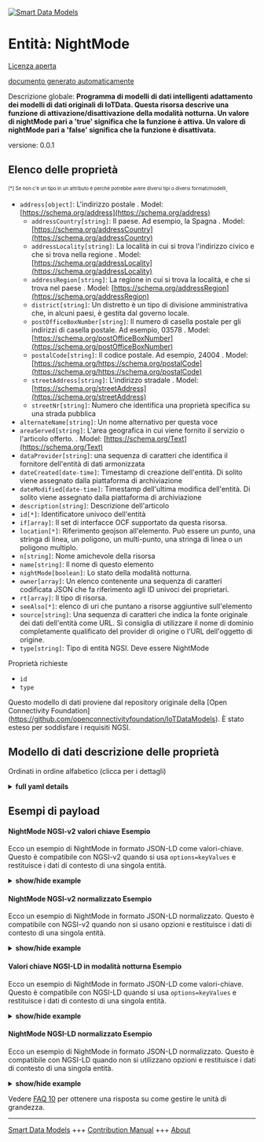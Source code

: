 <!-- 10-Header -->  
[![Smart Data Models](https://smartdatamodels.org/wp-content/uploads/2022/01/SmartDataModels_logo.png "Logo")](https://smartdatamodels.org)  
Entità: NightMode  
=================<!-- /10-Header -->  
<!-- 15-License -->  
[Licenza aperta](https://github.com/smart-data-models//dataModel.OCF/blob/master/NightMode/LICENSE.md)  
[documento generato automaticamente](https://docs.google.com/presentation/d/e/2PACX-1vTs-Ng5dIAwkg91oTTUdt8ua7woBXhPnwavZ0FxgR8BsAI_Ek3C5q97Nd94HS8KhP-r_quD4H0fgyt3/pub?start=false&loop=false&delayms=3000#slide=id.gb715ace035_0_60)  
<!-- /15-License -->  
<!-- 20-Description -->  
Descrizione globale: **Programma di modelli di dati intelligenti adattamento dei modelli di dati originali di IoTData. Questa risorsa descrive una funzione di attivazione/disattivazione della modalità notturna. Un valore di nightMode pari a 'true' significa che la funzione è attiva. Un valore di nightMode pari a 'false' significa che la funzione è disattivata.**  
versione: 0.0.1  
<!-- /20-Description -->  
<!-- 30-PropertiesList -->  

## Elenco delle proprietà  

<sup><sub>[*] Se non c'è un tipo in un attributo è perché potrebbe avere diversi tipi o diversi formati/modelli</sub></sup>.  
- `address[object]`: L'indirizzo postale  . Model: [https://schema.org/address](https://schema.org/address)	- `addressCountry[string]`: Il paese. Ad esempio, la Spagna  . Model: [https://schema.org/addressCountry](https://schema.org/addressCountry)  
	- `addressLocality[string]`: La località in cui si trova l'indirizzo civico e che si trova nella regione  . Model: [https://schema.org/addressLocality](https://schema.org/addressLocality)  
	- `addressRegion[string]`: La regione in cui si trova la località, e che si trova nel paese  . Model: [https://schema.org/addressRegion](https://schema.org/addressRegion)  
	- `district[string]`: Un distretto è un tipo di divisione amministrativa che, in alcuni paesi, è gestita dal governo locale.    
	- `postOfficeBoxNumber[string]`: Il numero di casella postale per gli indirizzi di casella postale. Ad esempio, 03578  . Model: [https://schema.org/postOfficeBoxNumber](https://schema.org/postOfficeBoxNumber)  
	- `postalCode[string]`: Il codice postale. Ad esempio, 24004  . Model: [https://schema.org/https://schema.org/postalCode](https://schema.org/https://schema.org/postalCode)  
	- `streetAddress[string]`: L'indirizzo stradale  . Model: [https://schema.org/streetAddress](https://schema.org/streetAddress)  
	- `streetNr[string]`: Numero che identifica una proprietà specifica su una strada pubblica    
- `alternateName[string]`: Un nome alternativo per questa voce  - `areaServed[string]`: L'area geografica in cui viene fornito il servizio o l'articolo offerto.  . Model: [https://schema.org/Text](https://schema.org/Text)- `dataProvider[string]`: una sequenza di caratteri che identifica il fornitore dell'entità di dati armonizzata  - `dateCreated[date-time]`: Timestamp di creazione dell'entità. Di solito viene assegnato dalla piattaforma di archiviazione  - `dateModified[date-time]`: Timestamp dell'ultima modifica dell'entità. Di solito viene assegnato dalla piattaforma di archiviazione  - `description[string]`: Descrizione dell'articolo  - `id[*]`: Identificatore univoco dell'entità  - `if[array]`: Il set di interfacce OCF supportato da questa risorsa.  - `location[*]`: Riferimento geojson all'elemento. Può essere un punto, una stringa di linea, un poligono, un multi-punto, una stringa di linea o un poligono multiplo.  - `n[string]`: Nome amichevole della risorsa  - `name[string]`: Il nome di questo elemento  - `nightMode[boolean]`: Lo stato della modalità notturna.  - `owner[array]`: Un elenco contenente una sequenza di caratteri codificata JSON che fa riferimento agli ID univoci dei proprietari.  - `rt[array]`: Il tipo di risorsa.  - `seeAlso[*]`: elenco di uri che puntano a risorse aggiuntive sull'elemento  - `source[string]`: Una sequenza di caratteri che indica la fonte originale dei dati dell'entità come URL. Si consiglia di utilizzare il nome di dominio completamente qualificato del provider di origine o l'URL dell'oggetto di origine.  - `type[string]`: Tipo di entità NGSI. Deve essere NightMode  <!-- /30-PropertiesList -->  
<!-- 35-RequiredProperties -->  
Proprietà richieste  
- `id`  - `type`  <!-- /35-RequiredProperties -->  
<!-- 40-RequiredProperties -->  
Questo modello di dati proviene dal repository originale della [Open Connectivity Foundation] (https://github.com/openconnectivityfoundation/IoTDataModels). È stato esteso per soddisfare i requisiti NGSI.  
<!-- /40-RequiredProperties -->  
<!-- 50-DataModelHeader -->  
## Modello di dati descrizione delle proprietà  
Ordinati in ordine alfabetico (clicca per i dettagli)  
<!-- /50-DataModelHeader -->  
<!-- 60-ModelYaml -->  
<details><summary><strong>full yaml details</strong></summary>    
```yaml  
NightMode:    
  description: Smart Data Models Program adaptation of the original IoTData data Models. This Resource describes a night mode on/off feature. A nightMode value of 'true' means that the feature is on. A nightMode value of 'false' means that the feature is off.    
  properties:    
    address:    
      description: The mailing address    
      properties:    
        addressCountry:    
          description: 'The country. For example, Spain'    
          type: string    
          x-ngsi:    
            model: https://schema.org/addressCountry    
            type: Property    
        addressLocality:    
          description: 'The locality in which the street address is, and which is in the region'    
          type: string    
          x-ngsi:    
            model: https://schema.org/addressLocality    
            type: Property    
        addressRegion:    
          description: 'The region in which the locality is, and which is in the country'    
          type: string    
          x-ngsi:    
            model: https://schema.org/addressRegion    
            type: Property    
        district:    
          description: 'A district is a type of administrative division that, in some countries, is managed by the local government'    
          type: string    
          x-ngsi:    
            type: Property    
        postOfficeBoxNumber:    
          description: 'The post office box number for PO box addresses. For example, 03578'    
          type: string    
          x-ngsi:    
            model: https://schema.org/postOfficeBoxNumber    
            type: Property    
        postalCode:    
          description: 'The postal code. For example, 24004'    
          type: string    
          x-ngsi:    
            model: https://schema.org/https://schema.org/postalCode    
            type: Property    
        streetAddress:    
          description: The street address    
          type: string    
          x-ngsi:    
            model: https://schema.org/streetAddress    
            type: Property    
        streetNr:    
          description: Number identifying a specific property on a public street    
          type: string    
          x-ngsi:    
            type: Property    
      type: object    
      x-ngsi:    
        model: https://schema.org/address    
        type: Property    
    alternateName:    
      description: An alternative name for this item    
      type: string    
      x-ngsi:    
        type: Property    
    areaServed:    
      description: The geographic area where a service or offered item is provided    
      type: string    
      x-ngsi:    
        model: https://schema.org/Text    
        type: Property    
    dataProvider:    
      description: A sequence of characters identifying the provider of the harmonised data entity    
      type: string    
      x-ngsi:    
        type: Property    
    dateCreated:    
      description: Entity creation timestamp. This will usually be allocated by the storage platform    
      format: date-time    
      type: string    
      x-ngsi:    
        type: Property    
    dateModified:    
      description: Timestamp of the last modification of the entity. This will usually be allocated by the storage platform    
      format: date-time    
      type: string    
      x-ngsi:    
        type: Property    
    description:    
      description: A description of this item    
      type: string    
      x-ngsi:    
        type: Property    
    id:    
      anyOf:    
        - description: Identifier format of any NGSI entity    
          maxLength: 256    
          minLength: 1    
          pattern: ^[\w\-\.\{\}\$\+\*\[\]`|~^@!,:\\]+$    
          type: string    
          x-ngsi:    
            type: Property    
        - description: Identifier format of any NGSI entity    
          format: uri    
          type: string    
          x-ngsi:    
            type: Property    
      description: Unique identifier of the entity    
      x-ngsi:    
        type: Property    
    if:    
      description: The OCF Interface set supported by this Resource.    
      items:    
        enum:    
          - oic.if.a    
          - oic.if.baseline    
        type: string    
      minItems: 2    
      readOnly: true    
      type: array    
      uniqueItems: true    
      x-ngsi:    
        type: Property    
    location:    
      description: 'Geojson reference to the item. It can be Point, LineString, Polygon, MultiPoint, MultiLineString or MultiPolygon'    
      oneOf:    
        - description: Geojson reference to the item. Point    
          properties:    
            bbox:    
              items:    
                type: number    
              minItems: 4    
              type: array    
            coordinates:    
              items:    
                type: number    
              minItems: 2    
              type: array    
            type:    
              enum:    
                - Point    
              type: string    
          required:    
            - type    
            - coordinates    
          title: GeoJSON Point    
          type: object    
          x-ngsi:    
            type: GeoProperty    
        - description: Geojson reference to the item. LineString    
          properties:    
            bbox:    
              items:    
                type: number    
              minItems: 4    
              type: array    
            coordinates:    
              items:    
                items:    
                  type: number    
                minItems: 2    
                type: array    
              minItems: 2    
              type: array    
            type:    
              enum:    
                - LineString    
              type: string    
          required:    
            - type    
            - coordinates    
          title: GeoJSON LineString    
          type: object    
          x-ngsi:    
            type: GeoProperty    
        - description: Geojson reference to the item. Polygon    
          properties:    
            bbox:    
              items:    
                type: number    
              minItems: 4    
              type: array    
            coordinates:    
              items:    
                items:    
                  items:    
                    type: number    
                  minItems: 2    
                  type: array    
                minItems: 4    
                type: array    
              type: array    
            type:    
              enum:    
                - Polygon    
              type: string    
          required:    
            - type    
            - coordinates    
          title: GeoJSON Polygon    
          type: object    
          x-ngsi:    
            type: GeoProperty    
        - description: Geojson reference to the item. MultiPoint    
          properties:    
            bbox:    
              items:    
                type: number    
              minItems: 4    
              type: array    
            coordinates:    
              items:    
                items:    
                  type: number    
                minItems: 2    
                type: array    
              type: array    
            type:    
              enum:    
                - MultiPoint    
              type: string    
          required:    
            - type    
            - coordinates    
          title: GeoJSON MultiPoint    
          type: object    
          x-ngsi:    
            type: GeoProperty    
        - description: Geojson reference to the item. MultiLineString    
          properties:    
            bbox:    
              items:    
                type: number    
              minItems: 4    
              type: array    
            coordinates:    
              items:    
                items:    
                  items:    
                    type: number    
                  minItems: 2    
                  type: array    
                minItems: 2    
                type: array    
              type: array    
            type:    
              enum:    
                - MultiLineString    
              type: string    
          required:    
            - type    
            - coordinates    
          title: GeoJSON MultiLineString    
          type: object    
          x-ngsi:    
            type: GeoProperty    
        - description: Geojson reference to the item. MultiLineString    
          properties:    
            bbox:    
              items:    
                type: number    
              minItems: 4    
              type: array    
            coordinates:    
              items:    
                items:    
                  items:    
                    items:    
                      type: number    
                    minItems: 2    
                    type: array    
                  minItems: 4    
                  type: array    
                type: array    
              type: array    
            type:    
              enum:    
                - MultiPolygon    
              type: string    
          required:    
            - type    
            - coordinates    
          title: GeoJSON MultiPolygon    
          type: object    
          x-ngsi:    
            type: GeoProperty    
      x-ngsi:    
        type: GeoProperty    
    n:    
      description: Friendly name of the Resource    
      maxLength: 64    
      readOnly: true    
      type: string    
      x-ngsi:    
        type: Property    
    name:    
      description: The name of this item    
      type: string    
      x-ngsi:    
        type: Property    
    nightMode:    
      description: The status of the Night Mode.    
      type: boolean    
      x-ngsi:    
        type: Property    
    owner:    
      description: A List containing a JSON encoded sequence of characters referencing the unique Ids of the owner(s)    
      items:    
        anyOf:    
          - description: Identifier format of any NGSI entity    
            maxLength: 256    
            minLength: 1    
            pattern: ^[\w\-\.\{\}\$\+\*\[\]`|~^@!,:\\]+$    
            type: string    
            x-ngsi:    
              type: Property    
          - description: Identifier format of any NGSI entity    
            format: uri    
            type: string    
            x-ngsi:    
              type: Property    
        description: Unique identifier of the entity    
        x-ngsi:    
          type: Property    
      type: array    
      x-ngsi:    
        type: Property    
    rt:    
      description: The Resource Type.    
      items:    
        enum:    
          - oic.r.nightmode    
        maxLength: 64    
        type: string    
      minItems: 1    
      readOnly: true    
      type: array    
      uniqueItems: true    
      x-ngsi:    
        type: Property    
    seeAlso:    
      description: list of uri pointing to additional resources about the item    
      oneOf:    
        - items:    
            format: uri    
            type: string    
          minItems: 1    
          type: array    
        - format: uri    
          type: string    
      x-ngsi:    
        type: Property    
    source:    
      description: 'A sequence of characters giving the original source of the entity data as a URL. Recommended to be the fully qualified domain name of the source provider, or the URL to the source object'    
      type: string    
      x-ngsi:    
        type: Property    
    type:    
      description: NGSI entity type. It has to be NightMode    
      enum:    
        - NightMode    
      type: string    
      x-ngsi:    
        type: Property    
  required:    
    - id    
    - type    
  type: object    
  x-derived-from: https://github.com/OpenInterConnect/IoTDataModels/blob/master/NightModeResURI.swagger.json    
  x-disclaimer: 'Redistribution and use in source and binary forms, with or without modification, are permitted  provided that the license conditions are met. Copyleft (c) 2022 Contributors to Smart Data Models Program'    
  x-license-url: https://github.com/smart-data-models/dataModel.OCF/blob/master/NightMode/LICENSE.md    
  x-model-schema: https://smart-data-models.github.io/dataModel.IoTDataModels/NightMode/schema.json    
  x-model-tags: OCF    
  x-version: 0.0.1    
```  
</details>    
<!-- /60-ModelYaml -->  
<!-- 70-MiddleNotes -->  
<!-- /70-MiddleNotes -->  
<!-- 80-Examples -->  
## Esempi di payload  
#### NightMode NGSI-v2 valori chiave Esempio  
Ecco un esempio di NightMode in formato JSON-LD come valori-chiave. Questo è compatibile con NGSI-v2 quando si usa `options=keyValues` e restituisce i dati di contesto di una singola entità.  
<details><summary><strong>show/hide example</strong></summary>    
```json  
{  
    "id": "urn:ngsi-ld:NightMode:id:VBIY:91736852",  
    "dateCreated": "2016-09-11T09:50:41Z",  
    "dateModified": "2007-04-26T15:52:45Z",  
    "source": "Music",  
    "name": "Say charge sing. Our or red new. Time relationship little whether type century.",  
    "alternateName": "Response determine week. General student when person lot marriage concern.",  
    "description": "Entire sell loss page charge bank hear. Consider account draw tonight alone decision together. Specific power fine nature about loo",  
    "dataProvider": "Our resource stop particular interview brother hear. They political statement reflect.",  
    "owner": [  
        "urn:ngsi-ld:NightMode:items:IJQK:94756514",  
        "urn:ngsi-ld:NightMode:items:QCHQ:69278104"  
    ],  
    "seeAlso": [  
        "urn:ngsi-ld:NightMode:items:JUTZ:74445495"  
    ],  
    "location": {  
        "type": "Point",  
        "coordinates": [  
            53.862734,  
            -35.10157  
        ]  
    },  
    "address": {  
        "streetAddress": "Theory religious friend yard any leave. Five still civil southern bag picture. Mea",  
        "addressLocality": "Indicate its see scene available of feeling. Reveal read several kind. All land ball movie chair know.",  
        "addressRegion": "Energy eye father itself.",  
        "addressCountry": "Above treatment wall. White suggest all major before green. Wonder once add nor.",  
        "postalCode": "Environmental sometimes black bar board s",  
        "postOfficeBoxNumber": "May future yeah upon identify. Time again baby police create idea teach.",  
        "streetNr": "Few best avoid recently role. Imagine per from.",  
        "district": "Actually build head throw century be. Course yourself gas simple enjoy follow interesting. Analysis relationship painting name trade audience also not."  
    },  
    "areaServed": "Sort modern computer evening million. Hair outside pass none now human set we. Lose store firm test.",  
    "rt": [  
        "oic.r.nightmode"  
    ],  
    "nightMode": true,  
    "n": "Then phone both or scientist let. Seek up perform",  
    "if": [  
        "oic.if.a",  
        "oic.if.baseline"  
    ],  
    "type": "NightMode"  
}  
```  
</details>  
#### NightMode NGSI-v2 normalizzato Esempio  
Ecco un esempio di NightMode in formato JSON-LD normalizzato. Questo è compatibile con NGSI-v2 quando non si usano opzioni e restituisce i dati di contesto di una singola entità.  
<details><summary><strong>show/hide example</strong></summary>    
```json  
{  
    "id": "urn:ngsi-ld:NightMode:id:VBIY:91736852",  
    "dateCreated": {  
        "type": "DateTime",  
        "value": "2016-09-11T09:50:41Z"  
    },  
    "dateModified": {  
        "type": "DateTime",  
        "value": "2007-04-26T15:52:45Z"  
    },  
    "source": {  
        "type": "Text",  
        "value": "Music"  
    },  
    "name": {  
        "type": "Text",  
        "value": "Say charge sing. Our or red new. Time relationship little whether type century."  
    },  
    "alternateName": {  
        "type": "Text",  
        "value": "Response determine week. General student when person lot marriage concern."  
    },  
    "description": {  
        "type": "Text",  
        "value": "Entire sell loss page charge bank hear. Consider account draw tonight alone decision together. Specific power fine nature about loo"  
    },  
    "dataProvider": {  
        "type": "Text",  
        "value": "Our resource stop particular interview brother hear. They political statement reflect."  
    },  
    "owner": {  
        "type": "StructuredValue",  
        "value": [  
            "urn:ngsi-ld:NightMode:items:IJQK:94756514",  
            "urn:ngsi-ld:NightMode:items:QCHQ:69278104"  
        ]  
    },  
    "seeAlso": {  
        "type": "StructuredValue",  
        "value": [  
            "urn:ngsi-ld:NightMode:items:JUTZ:74445495"  
        ]  
    },  
    "location": {  
        "type": "geo:json",  
        "value": {  
            "type": "Point",  
            "coordinates": [  
                53.862734,  
                -35.10157  
            ]  
        }  
    },  
    "address": {  
        "type": "StructuredValue",  
        "value": {  
            "streetAddress": "Theory religious friend yard any leave. Five still civil southern bag picture. Mea",  
            "addressLocality": "Indicate its see scene available of feeling. Reveal read several kind. All land ball movie chair know.",  
            "addressRegion": "Energy eye father itself.",  
            "addressCountry": "Above treatment wall. White suggest all major before green. Wonder once add nor.",  
            "postalCode": "Environmental sometimes black bar board s",  
            "postOfficeBoxNumber": "May future yeah upon identify. Time again baby police create idea teach.",  
            "streetNr": "Few best avoid recently role. Imagine per from.",  
            "district": "Actually build head throw century be. Course yourself gas simple enjoy follow interesting. Analysis relationship painting name trade audience also not."  
        }  
    },  
    "areaServed": {  
        "type": "Text",  
        "value": "Sort modern computer evening million. Hair outside pass none now human set we. Lose store firm test."  
    },  
    "rt": {  
        "type": "StructuredValue",  
        "value": [  
            "oic.r.nightmode"  
        ]  
    },  
    "nightMode": {  
        "type": "Boolean",  
        "value": true  
    },  
    "n": {  
        "type": "Text",  
        "value": "Then phone both or scientist let. Seek up perform"  
    },  
    "if": {  
        "type": "StructuredValue",  
        "value": [  
            "oic.if.a",  
            "oic.if.baseline"  
        ]  
    },  
    "type": "NightMode"  
}  
```  
</details>  
#### Valori chiave NGSI-LD in modalità notturna Esempio  
Ecco un esempio di NightMode in formato JSON-LD come valori-chiave. Questo è compatibile con NGSI-LD quando si usa `options=keyValues` e restituisce i dati di contesto di una singola entità.  
<details><summary><strong>show/hide example</strong></summary>    
```json  
{  
    "id": "urn:ngsi-ld:NightMode:id:VBIY:91736852",  
    "dateCreated": "2016-09-11T09:50:41Z",  
    "dateModified": "2007-04-26T15:52:45Z",  
    "source": "Music",  
    "name": "Say charge sing. Our or red new. Time relationship little whether type century.",  
    "alternateName": "Response determine week. General student when person lot marriage concern.",  
    "description": "Entire sell loss page charge bank hear. Consider account draw tonight alone decision together. Specific power fine nature about loo",  
    "dataProvider": "Our resource stop particular interview brother hear. They political statement reflect.",  
    "owner": [  
        "urn:ngsi-ld:NightMode:items:IJQK:94756514",  
        "urn:ngsi-ld:NightMode:items:QCHQ:69278104"  
    ],  
    "seeAlso": [  
        "urn:ngsi-ld:NightMode:items:JUTZ:74445495"  
    ],  
    "location": {  
        "type": "Point",  
        "coordinates": [  
            53.862734,  
            -35.10157  
        ]  
    },  
    "address": {  
        "streetAddress": "Theory religious friend yard any leave. Five still civil southern bag picture. Mea",  
        "addressLocality": "Indicate its see scene available of feeling. Reveal read several kind. All land ball movie chair know.",  
        "addressRegion": "Energy eye father itself.",  
        "addressCountry": "Above treatment wall. White suggest all major before green. Wonder once add nor.",  
        "postalCode": "Environmental sometimes black bar board s",  
        "postOfficeBoxNumber": "May future yeah upon identify. Time again baby police create idea teach.",  
        "streetNr": "Few best avoid recently role. Imagine per from.",  
        "district": "Actually build head throw century be. Course yourself gas simple enjoy follow interesting. Analysis relationship painting name trade audience also not."  
    },  
    "areaServed": "Sort modern computer evening million. Hair outside pass none now human set we. Lose store firm test.",  
    "rt": [  
        "oic.r.nightmode"  
    ],  
    "nightMode": true,  
    "n": "Then phone both or scientist let. Seek up perform",  
    "if": [  
        "oic.if.a",  
        "oic.if.baseline"  
    ],  
    "type": "NightMode",  
    "@context": [  
        "https://smartdatamodels.org/context.jsonld"  
    ]  
}  
```  
</details>  
#### NightMode NGSI-LD normalizzato Esempio  
Ecco un esempio di NightMode in formato JSON-LD normalizzato. Questo è compatibile con NGSI-LD quando non si utilizzano opzioni e restituisce i dati di contesto di una singola entità.  
<details><summary><strong>show/hide example</strong></summary>    
```json  
{  
    "id": "urn:ngsi-ld:NightMode:id:VBIY:91736852",  
    "dateCreated": {  
        "type": "Property",  
        "value": {  
            "@type": "DateTime",  
            "@value": "2016-09-11T09:50:41Z"  
        }  
    },  
    "dateModified": {  
        "type": "Property",  
        "value": {  
            "@type": "DateTime",  
            "@value": "2007-04-26T15:52:45Z"  
        }  
    },  
    "source": {  
        "type": "Property",  
        "value": "Music"  
    },  
    "name": {  
        "type": "Property",  
        "value": "Say charge sing. Our or red new. Time relationship little whether type century."  
    },  
    "alternateName": {  
        "type": "Property",  
        "value": "Response determine week. General student when person lot marriage concern."  
    },  
    "description": {  
        "type": "Property",  
        "value": "Entire sell loss page charge bank hear. Consider account draw tonight alone decision together. Specific power fine nature about loo"  
    },  
    "dataProvider": {  
        "type": "Property",  
        "value": "Our resource stop particular interview brother hear. They political statement reflect."  
    },  
    "owner": {  
        "type": "Property",  
        "value": [  
            "urn:ngsi-ld:NightMode:items:IJQK:94756514",  
            "urn:ngsi-ld:NightMode:items:QCHQ:69278104"  
        ]  
    },  
    "seeAlso": {  
        "type": "Property",  
        "value": [  
            "urn:ngsi-ld:NightMode:items:JUTZ:74445495"  
        ]  
    },  
    "location": {  
        "type": "GeoProperty",  
        "value": {  
            "type": "Point",  
            "coordinates": [  
                53.862734,  
                -35.10157  
            ]  
        }  
    },  
    "address": {  
        "type": "Property",  
        "value": {  
            "streetAddress": "Theory religious friend yard any leave. Five still civil southern bag picture. Mea",  
            "addressLocality": "Indicate its see scene available of feeling. Reveal read several kind. All land ball movie chair know.",  
            "addressRegion": "Energy eye father itself.",  
            "addressCountry": "Above treatment wall. White suggest all major before green. Wonder once add nor.",  
            "postalCode": "Environmental sometimes black bar board s",  
            "postOfficeBoxNumber": "May future yeah upon identify. Time again baby police create idea teach.",  
            "streetNr": "Few best avoid recently role. Imagine per from.",  
            "district": "Actually build head throw century be. Course yourself gas simple enjoy follow interesting. Analysis relationship painting name trade audience also not."  
        }  
    },  
    "areaServed": {  
        "type": "Property",  
        "value": "Sort modern computer evening million. Hair outside pass none now human set we. Lose store firm test."  
    },  
    "rt": {  
        "type": "Property",  
        "value": [  
            "oic.r.nightmode"  
        ]  
    },  
    "nightMode": {  
        "type": "Property",  
        "value": true  
    },  
    "n": {  
        "type": "Property",  
        "value": "Then phone both or scientist let. Seek up perform"  
    },  
    "if": {  
        "type": "Property",  
        "value": [  
            "oic.if.a",  
            "oic.if.baseline"  
        ]  
    },  
    "type": "NightMode",  
    "@context": [  
        "https://smartdatamodels.org/context.jsonld"  
    ]  
}  
```  
</details><!-- /80-Examples -->  
<!-- 90-FooterNotes -->  
<!-- /90-FooterNotes -->  
<!-- 95-Units -->  
Vedere [FAQ 10](https://smartdatamodels.org/index.php/faqs/) per ottenere una risposta su come gestire le unità di grandezza.  
<!-- /95-Units -->  
<!-- 97-LastFooter -->  
---  
[Smart Data Models](https://smartdatamodels.org) +++ [Contribution Manual](https://bit.ly/contribution_manual) +++ [About](https://bit.ly/Introduction_SDM)<!-- /97-LastFooter -->  
